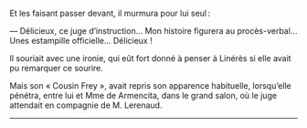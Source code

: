 Et les faisant passer devant, il murmura pour lui seul :

— Délicieux, ce juge d’instruction... Mon histoire figurera au procès-verbal...
Unes estampille officielle... Délicieux !

Il souriait avec une ironie, qui eût fort donné à penser à Linérès si elle avait pu remarquer ce sourire.

Mais son « Cousin Frey », avait repris son apparence habituelle, lorsqu’elle pénétra, entre lui et Mme de Armencita, dans le grand salon, où le juge attendait en compagnie de M. Lerenaud.

------


